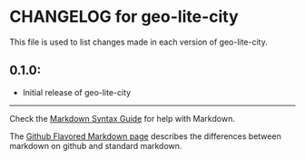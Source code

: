 # CHANGELOG for geo-lite-city

This file is used to list changes made in each version of geo-lite-city.

## 0.1.0:

* Initial release of geo-lite-city

- - - 
Check the [Markdown Syntax Guide](http://daringfireball.net/projects/markdown/syntax) for help with Markdown.

The [Github Flavored Markdown page](http://github.github.com/github-flavored-markdown/) describes the differences between markdown on github and standard markdown.
